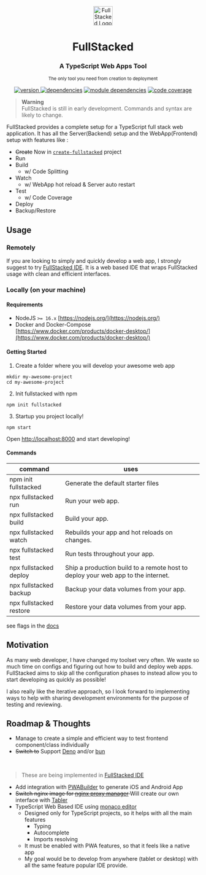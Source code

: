 <p align="center">
<a href="https://fullstacked.org/">
<img src="https://fullstacked.org/favicon.png" alt="FullStacked Logo" width="50px" />
</a>
</p>
<h1 align="center">FullStacked</h1>
<h3 align="center">A TypeScript Web Apps Tool</h3>
<p align="center" ><small>The only tool you need from creation to deployment</small></p>
<p align="center">
<a href="https://www.npmjs.com/package/fullstacked"><img src="https://img.shields.io/badge/version-0.8.2-01b0de" alt="version"/>
<a href="https://www.npmjs.com/package/fullstacked?activeTab=dependencies"><img src="https://img.shields.io/badge/dependencies-13-yellowgreen" alt="dependencies"/></a>
<a href="https://npmgraph.js.org/?q=fullstacked"><img src="https://img.shields.io/badge/module%20deps-302-yellow" alt="module dependencies"/></a>
<a href="https://cplepage.github.io/fullstacked-code-coverage/"><img src="https://img.shields.io/badge/coverage-80.94%25-yellowgreen" alt="code coverage"/></a>
</p>

> **Warning** <br />
> FullStacked is still in early development. Commands and syntax are likely to change.

FullStacked provides a complete setup for a TypeScript full stack web application.
It has all the Server(Backend) setup and the WebApp(Frontend) setup with features like :
* ~~Create~~ Now in [`create-fullstacked`](https://github.com/cplepage/create-fullstacked) project
* Run
* Build
  * w/ Code Splitting
* Watch
  * w/ WebApp hot reload & Server auto restart
* Test
  * w/ Code Coverage
* Deploy
* Backup/Restore

## Usage
### Remotely

If you are looking to simply and quickly develop a web app, I strongly suggest to try [FullStacked IDE](https://ide.fullstacked.org).
It is a web based IDE that wraps FullStacked usage with clean and efficient interfaces.

### Locally (on your machine)

#### Requirements
* NodeJS `>= 16.x` [https://nodejs.org/](https://nodejs.org/)
* Docker and Docker-Compose [https://www.docker.com/products/docker-desktop/](https://www.docker.com/products/docker-desktop/)
 
#### Getting Started

1. Create a folder where you will develop your awesome web app
```shell
mkdir my-awesome-project
cd my-awesome-project
```
2. Init fullstacked with npm
```shell
npm init fullstacked
```
3. Startup you project locally!
```shell
npm start
```
Open [http://localhost:8000](http://localhost:8000/) and start developing!

#### Commands

| command                 | uses                                                                             |
|-------------------------|----------------------------------------------------------------------------------|
| npm init fullstacked    | Generate the default starter files                                         |
| npx fullstacked run     | Run your web app.                                                                |
| npx fullstacked build   | Build your app.                                                                  |
| npx fullstacked watch   | Rebuilds your app and hot reloads on changes.                                    |
| npx fullstacked test    | Run tests throughout your app.                                                   |
| npx fullstacked deploy  | Ship a production build to a remote host to deploy your web app to the internet. |
| npx fullstacked backup  | Backup your data volumes from your app.                                          |
| npx fullstacked restore | Restore your data volumes from your app.                                         |

see flags in the [docs](https://fullstacked.org/docs/commands)

## Motivation
As many web developer, I have changed my toolset very often. We waste
so much time on configs and figuring out how to build and deploy web apps. FullStacked aims to skip
all the configuration phases to instead allow you to start developing as quickly as possible!

I also really like the iterative approach, so I look forward to implementing ways to help with 
sharing development environments for the purpose of testing and reviewing.

## Roadmap & Thoughts

* Manage to create a simple and efficient way to test frontend component/class individually
* ~~Switch to~~ Support [Deno](https://github.com/denoland/deno) and/or [bun](https://github.com/Jarred-Sumner/bun)  
<br /> 
 
> These are being implemented in [FullStacked IDE](https://ide.fullstacked.org)
 
 
* Add integration with [PWABuilder](https://github.com/pwa-builder/PWABuilder) to generate iOS and Android App
* <s>Switch nginx image for [nginx proxy manager](https://github.com/NginxProxyManager/nginx-proxy-manager) </s> 
Will create our own interface with [Tabler](https://github.com/tabler/tabler)
* TypeScript Web Based IDE using [monaco editor](https://github.com/microsoft/monaco-editor)
  * Designed only for TypeScript projects, so it helps with all the main features
    * Typing
    * Autocomplete
    * Imports resolving
  * It must be enabled with PWA features, so that it feels like a native app
  * My goal would be to develop from anywhere (tablet or desktop) with all the same feature popular IDE provide.
